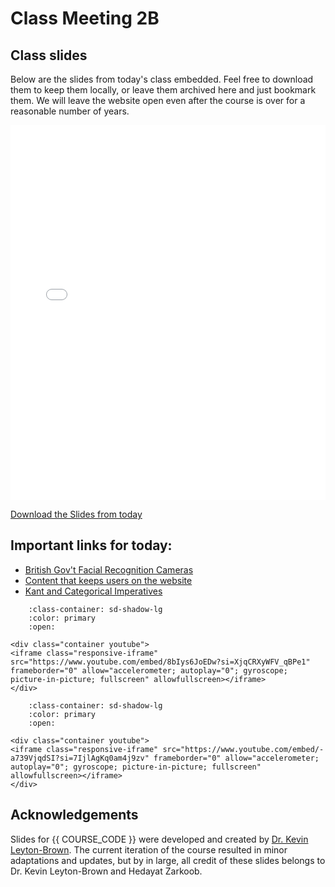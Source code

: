 # Class Meeting 2B

## Class slides

Below are the slides from today's class embedded.
Feel free to download them to keep them locally, or leave them archived here and just bookmark them.
We will leave the website open even after the course is over for a reasonable number of years.

<div>
<iframe src="../../2024_S2_Class2B.pdf" width="100%" height="600px" frameBorder="0"> </iframe>
</div>

[Download the Slides from today](https://github.com/ubc-cs/cpsc430/raw/main/files/2024_S2_Class2B.pdf)

## Important links for today:

- [British Gov't Facial Recognition Cameras](https://www.theguardian.com/uk-news/2017/mar/14/public-faces-mass-invasion-of-privacy-as-big-data-and-surveillance-merge)
- [Content that keeps users on the website](https://www.npr.org/sections/thetwo-way/2017/11/27/566769570/youtube-faces-increased-criticism-that-its-unsafe-for-kids)
- [Kant and Categorical Imperatives](https://www.youtube.com/watch?v=8bIys6JoEDw)


```{dropdown} 1. Kant and Categorical Imperatives
    :class-container: sd-shadow-lg
    :color: primary
    :open:

<div class="container youtube">
<iframe class="responsive-iframe" src="https://www.youtube.com/embed/8bIys6JoEDw?si=XjqCRXyWFV_qBPe1" frameborder="0" allow="accelerometer; autoplay="0"; gyroscope; picture-in-picture; fullscreen" allowfullscreen></iframe>
</div>
```

```{dropdown} 2. Utilitarianism
    :class-container: sd-shadow-lg
    :color: primary
    :open:

<div class="container youtube">
<iframe class="responsive-iframe" src="https://www.youtube.com/embed/-a739VjqdSI?si=7IjlAgKq0am4j9zv" frameborder="0" allow="accelerometer; autoplay="0"; gyroscope; picture-in-picture; fullscreen" allowfullscreen></iframe>
</div>
```

## Acknowledgements

Slides for {{ COURSE_CODE }} were developed and created by [Dr. Kevin Leyton-Brown](https://www.cs.ubc.ca/~kevinlb/). The current iteration of the course resulted in minor adaptations and updates, but by in large, all credit of these slides belongs to Dr. Kevin Leyton-Brown and Hedayat Zarkoob.